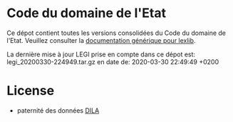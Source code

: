 # Code du domaine de l'Etat

Ce dépot contient toutes les versions consolidées du Code du domaine de l'Etat. Veuillez consulter la [documentation générique pour lexlib](https://github.com/lexlib/documentation/wiki).

La dernière mise à jour LEGI prise en compte dans ce dépot est: legi_20200330-224949.tar.gz en date de: 2020-03-30 22:49:49 +0200

# License
- paternité des données [DILA](https://www.data.gouv.fr/en/datasets/legi-codes-lois-et-reglements-consolides/)



